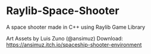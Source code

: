 # Raylib-Space-Shooter
A space shooter made in C++ using Raylib Game Library

Art Assets by Luis Zuno (@ansimuz)
Download: https://ansimuz.itch.io/spaceship-shooter-environment